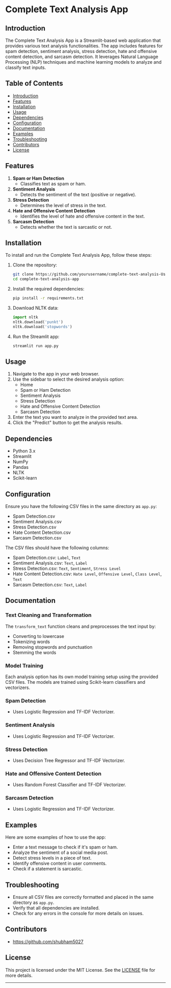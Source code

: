 # Complete Text Analysis App

## Introduction

The Complete Text Analysis App is a Streamlit-based web application that provides various text analysis functionalities. The app includes features for spam detection, sentiment analysis, stress detection, hate and offensive content detection, and sarcasm detection. It leverages Natural Language Processing (NLP) techniques and machine learning models to analyze and classify text inputs.

## Table of Contents

- [Introduction](#introduction)
- [Features](#features)
- [Installation](#installation)
- [Usage](#usage)
- [Dependencies](#dependencies)
- [Configuration](#configuration)
- [Documentation](#documentation)
- [Examples](#examples)
- [Troubleshooting](#troubleshooting)
- [Contributors](#contributors)
- [License](#license)

## Features

1. **Spam or Ham Detection**
   - Classifies text as spam or ham.
2. **Sentiment Analysis**
   - Detects the sentiment of the text (positive or negative).
3. **Stress Detection**
   - Determines the level of stress in the text.
4. **Hate and Offensive Content Detection**
   - Identifies the level of hate and offensive content in the text.
5. **Sarcasm Detection**
   - Detects whether the text is sarcastic or not.

## Installation

To install and run the Complete Text Analysis App, follow these steps:

1. Clone the repository:
   ```bash
   git clone https://github.com/yourusername/complete-text-analysis-Using-Natural-Language-Processing.git
   cd complete-text-analysis-app
   ```

2. Install the required dependencies:
   ```bash
   pip install -r requirements.txt
   ```

3. Download NLTK data:
   ```python
   import nltk
   nltk.download('punkt')
   nltk.download('stopwords')
   ```

4. Run the Streamlit app:
   ```bash
   streamlit run app.py
   ```

## Usage

1. Navigate to the app in your web browser.
2. Use the sidebar to select the desired analysis option:
   - Home
   - Spam or Ham Detection
   - Sentiment Analysis
   - Stress Detection
   - Hate and Offensive Content Detection
   - Sarcasm Detection
3. Enter the text you want to analyze in the provided text area.
4. Click the "Predict" button to get the analysis results.

## Dependencies

- Python 3.x
- Streamlit
- NumPy
- Pandas
- NLTK
- Scikit-learn

## Configuration

Ensure you have the following CSV files in the same directory as `app.py`:

- Spam Detection.csv
- Sentiment Analysis.csv
- Stress Detection.csv
- Hate Content Detection.csv
- Sarcasm Detection.csv

The CSV files should have the following columns:
- Spam Detection.csv: `Label`, `Text`
- Sentiment Analysis.csv: `Text`, `Label`
- Stress Detection.csv: `Text`, `Sentiment`, `Stress Level`
- Hate Content Detection.csv: `Hate Level`, `Offensive Level`, `Class Level`, `Text`
- Sarcasm Detection.csv: `Text`, `Label`

## Documentation

### Text Cleaning and Transformation

The `transform_text` function cleans and preprocesses the text input by:
- Converting to lowercase
- Tokenizing words
- Removing stopwords and punctuation
- Stemming the words

### Model Training

Each analysis option has its own model training setup using the provided CSV files. The models are trained using Scikit-learn classifiers and vectorizers.

### Spam Detection
- Uses Logistic Regression and TF-IDF Vectorizer.

### Sentiment Analysis
- Uses Logistic Regression and TF-IDF Vectorizer.

### Stress Detection
- Uses Decision Tree Regressor and TF-IDF Vectorizer.

### Hate and Offensive Content Detection
- Uses Random Forest Classifier and TF-IDF Vectorizer.

### Sarcasm Detection
- Uses Logistic Regression and TF-IDF Vectorizer.

## Examples

Here are some examples of how to use the app:

- Enter a text message to check if it's spam or ham.
- Analyze the sentiment of a social media post.
- Detect stress levels in a piece of text.
- Identify offensive content in user comments.
- Check if a statement is sarcastic.

## Troubleshooting

- Ensure all CSV files are correctly formatted and placed in the same directory as `app.py`.
- Verify that all dependencies are installed.
- Check for any errors in the console for more details on issues.

## Contributors

- https://github.com/shubham5027

## License

This project is licensed under the MIT License. See the [LICENSE](LICENSE) file for more details.

---
